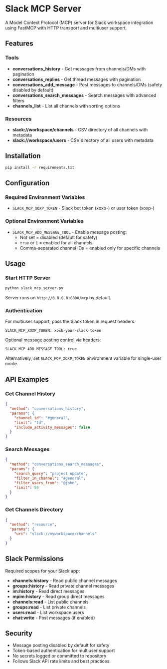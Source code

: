# Slack MCP Server

A Model Context Protocol (MCP) server for Slack workspace integration using FastMCP with HTTP transport and multiuser support.

## Features

### Tools
- **conversations_history** - Get messages from channels/DMs with pagination
- **conversations_replies** - Get thread messages with pagination  
- **conversations_add_message** - Post messages to channels/DMs (safety disabled by default)
- **conversations_search_messages** - Search messages with advanced filters
- **channels_list** - List all channels with sorting options

### Resources
- **slack://workspace/channels** - CSV directory of all channels with metadata
- **slack://workspace/users** - CSV directory of all users with metadata

## Installation

```bash
pip install -r requirements.txt
```

## Configuration

### Required Environment Variables
- `SLACK_MCP_XOXP_TOKEN` - Slack bot token (xoxb-) or user token (xoxp-)

### Optional Environment Variables
- `SLACK_MCP_ADD_MESSAGE_TOOL` - Enable message posting:
  - Not set = disabled (default for safety)
  - `true` or `1` = enabled for all channels
  - Comma-separated channel IDs = enabled only for specific channels

## Usage

### Start HTTP Server
```bash
python slack_mcp_server.py
```

Server runs on `http://0.0.0.0:8000/mcp` by default.

### Authentication
For multiuser support, pass the Slack token in request headers:
```
SLACK_MCP_XOXP_TOKEN: xoxb-your-slack-token
```

Optional message posting control via headers:
```
SLACK_MCP_ADD_MESSAGE_TOOL: true
```

Alternatively, set `SLACK_MCP_XOXP_TOKEN` environment variable for single-user mode.

## API Examples

### Get Channel History
```json
{
  "method": "conversations_history",
  "params": {
    "channel_id": "#general",
    "limit": "1d",
    "include_activity_messages": false
  }
}
```

### Search Messages
```json
{
  "method": "conversations_search_messages", 
  "params": {
    "search_query": "project update",
    "filter_in_channel": "#general",
    "filter_users_from": "@john",
    "limit": 50
  }
}
```

### Get Channels Directory
```json
{
  "method": "resource",
  "params": {
    "uri": "slack://myworkspace/channels"
  }
}
```

## Slack Permissions

Required scopes for your Slack app:
- **channels:history** - Read public channel messages
- **groups:history** - Read private channel messages  
- **im:history** - Read direct messages
- **mpim:history** - Read group direct messages
- **channels:read** - List public channels
- **groups:read** - List private channels
- **users:read** - List workspace users
- **chat:write** - Post messages (if enabled)

## Security

- Message posting disabled by default for safety
- Token-based authentication for multiuser support
- No secrets logged or committed to repository
- Follows Slack API rate limits and best practices